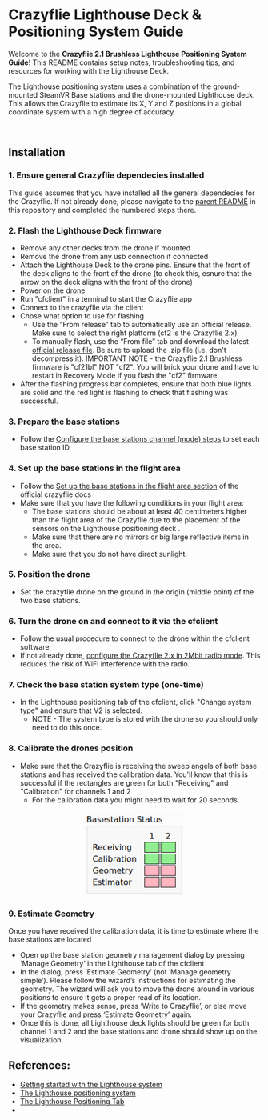 # Crazyflie Lighthouse Deck & Positioning System Guide

Welcome to the **Crazyflie 2.1 Brushless Lighthouse Positioning System Guide**! This README contains setup notes, troubleshooting tips, and resources for working with the Lighthouse Deck. 

The Lighthouse positioning system uses a combination of the ground-mounted SteamVR Base stations and the drone-mounted Lighthouse deck. This allows the Crazyflie to estimate its X, Y and Z positions in a global coordinate system with a high degree of accuracy.


<br>


## Installation

### 1. Ensure general Crazyflie dependecies installed
This guide assumes that you have installed all the general dependecies for the Crazyflie. If not already done, please navigate to the [parent README](README.md) in this repository and completed the numbered steps there.

### 2. Flash the Lighthouse Deck firmware
* Remove any other decks from the drone if mounted
* Remove the drone from any usb connection if connected
* Attach the Lighthouse Deck to the drone pins. Ensure that the front of the deck aligns to the front of the drone (to check this, esnure that the arrow on the deck aligns with the front of the drone)
* Power on the drone
* Run "cfclient" in a terminal to start the Crazyflie app
* Connect to the crazyflie via the client
* Chose what option to use for flashing
   * Use the “From release” tab to automatically use an official release. Make sure to select the right platform (cf2 is the Crazyflie 2.x)
   * To manually flash, use the “From file” tab and download the latest [official release file](https://github.com/bitcraze/crazyflie-release/releases). Be sure to upload the .zip file (i.e. don't decompress it). IMPORTANT NOTE - the Crazyflie 2.1 Brushless firmware is "cf21bl" NOT "cf2". You will brick your drone and have to restart in Recovery Mode if you flash the "cf2" firmware.
* After the flashing progress bar completes, ensure that both blue lights are solid and the red light is flashing to check that flashing was successful.

### 3. Prepare the base stations
* Follow the [Configure the base stations channel (mode) steps](https://www.bitcraze.io/documentation/tutorials/getting-started-with-lighthouse/#configure-the-base-stations-channel-mode-) to set each base station ID.

### 4. Set up the base stations in the flight area
* Follow the [Set up the base stations in the flight area section](https://www.bitcraze.io/documentation/tutorials/getting-started-with-lighthouse/#set-up-the-base-stations-in-the-flight-area) of the official crazyflie docs
* Make sure that you have the following conditions in your flight area:
   * The base stations should be about at least 40 centimeters higher than the flight area of the Crazyflie due to the placement of the sensors on the Lighthouse positioning deck .
   * Make sure that there are no mirrors or big large reflective items in the area.
   * Make sure that you do not have direct sunlight.

### 5. Position the drone
* Set the crazyflie drone on the ground in the origin (middle point) of the two base stations.

### 6. Turn the drone on and connect to it via the cfclient
* Follow the usual procedure to connect to the drone within the cfclient software
* If not already done, [configure the Crazyflie 2.x in 2Mbit radio mode](https://www.bitcraze.io/documentation/repository/crazyflie-clients-python/master/userguides/userguide_client/#firmware-configuration). This reduces the risk of WiFi interference with the radio.

### 7. Check the base station system type (one-time)
* In the Lighthouse positioning tab of the cfclient, click "Change system type" and ensure that V2 is selected.
   * NOTE - The system type is stored with the drone so you should only need to do this once.

### 8. Calibrate the drones position
* Make sure that the Crazyflie is receiving the sweep angels of both base stations and has received the calibration data. You'll know that this is successful if the rectangles are green for both "Receiving" and "Calibration" for channels 1 and 2
   * For the calibration data you might need to wait for 20 seconds.

<div align="center">
<img src="media/lighthouse_deck_readme_basestation_status.png" alt="Lighthouse Deck Calibration" width="40%"/>
</div>

### 9. Estimate Geometry
Once you have received the calibration data, it is time to estimate where the base stations are located
* Open up the base station geometry management dialog by pressing ‘Manage Geometry’ in the Lighthouse tab of the cfclient
* In the dialog, press ‘Estimate Geometry’ (not ‘Manage geometry simple’). Please follow the wizard’s instructions for estimating the geometry. The wizard will ask you to move the drone around in various positions to ensure it gets a proper read of its location.
* If the geometry makes sense, press ‘Write to Crazyflie’, or else move your Crazyflie and press ‘Estimate Geometry’ again.
* Once this is done, all Lighthouse deck lights should be green for both channel 1 and 2 and the base stations and drone should show up on the visualization.



## References:
* [Getting started with the Lighthouse system](https://www.bitcraze.io/documentation/tutorials/getting-started-with-lighthouse/)
* [The Lighthouse positioning system](https://www.bitcraze.io/documentation/repository/crazyflie-firmware/master/functional-areas/lighthouse/)
* [The Lighthouse Positioning Tab](https://www.bitcraze.io/documentation/repository/crazyflie-clients-python/master/userguides/userguide_client/lighthouse_tab/)
* 
